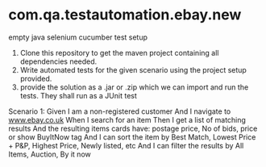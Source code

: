 # com.qa.testautomation.ebay.new
empty java selenium cucumber test setup

1. Clone this repository to get the maven project containing all dependencies needed.
2. Write automated tests for the given scenario using the project setup provided.
3. provide the solution as a .jar or .zip which we can import and run the tests. They shall run as a JUnit test

Scenario 1:
Given I am a non-registered customer
And I navigate to www.ebay.co.uk
When I search for an item
Then I get a list of matching results 
And the resulting items cards have: postage price, No of bids, price or show BuyItNow tag
And I can sort the item by Best Match, Lowest Price + P&P, Highest Price, Newly listed, etc
And I can filter the results by All Items, Auction, By it now
